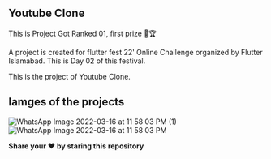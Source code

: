 ## Youtube Clone 

This is Project Got Ranked 01, first prize 🥇🏆


A project is created for flutter fest 22' Online Challenge organized by Flutter Islamabad.
This is Day 02 of this festival. 

This is the project of Youtube Clone.

## Iamges of the projects
![WhatsApp Image 2022-03-16 at 11 58 03 PM (1)](https://user-images.githubusercontent.com/77886136/158666537-7e51a60a-fb82-439d-86a1-25c946333be9.jpeg)
![WhatsApp Image 2022-03-16 at 11 58 03 PM](https://user-images.githubusercontent.com/77886136/158666546-55acc1ee-bb9f-4e07-b53a-9235a1678ddb.jpeg)


**Share your ❤️ by staring this repository**
